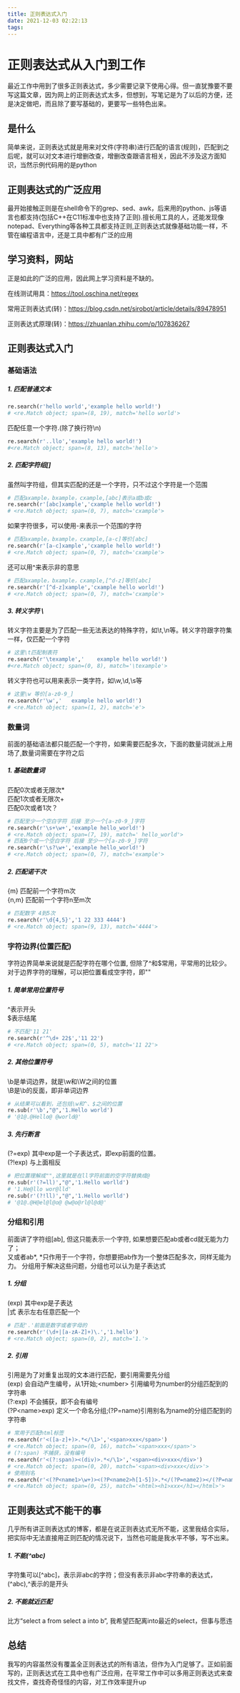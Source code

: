 ```yaml
---
title: 正则表达式入门
date: 2021-12-03 02:22:13
tags:
---
```

# 正则表达式从入门到工作
最近工作中用到了很多正则表达式，多少需要记录下使用心得。但一直犹豫要不要写这篇文章，因为网上的正则表达式太多，但想到，写笔记是为了以后的方便，还是决定做吧，而且除了要写基础的，更要写一些特色出来。

## 是什么
简单来说，正则表达式就是用来对文件(字符串)进行匹配的语言(规则)，匹配到之后呢，就可以对文本进行增删改查，增删改查跟语言相关，因此不涉及这方面知识，当然示例代码用的是python

## 正则表达式的广泛应用
最开始接触正则是在shell命令下的grep、sed、awk，后来用的python、js等语言也都支持(包括C++在C11标准中也支持了正则).擅长用工具的人，还能发现像notepad、Everything等各种工具都支持正则,正则表达式就像基础功能一样，不管在编程语言中，还是工具中都有广泛的应用

## 学习资料，网站
正是如此的广泛的应用，因此网上学习资料是不缺的。
  
在线测试用具：https://tool.oschina.net/regex
  
常用正则表达式(转)：https://blog.csdn.net/sirobot/article/details/89478951
  
正则表达式原理(转)：https://zhuanlan.zhihu.com/p/107836267

## 正则表达式入门
### 基础语法
##### 1. 匹配普通文本
```python
re.search(r'hello world','example hello world!')
# <re.Match object; span=(8, 19), match='hello world'>
```
匹配任意一个字符.(除了换行符\n)
```python
re.search(r'..llo','example hello world!')
#<re.Match object; span=(8, 13), match='hello'>
```
##### 2. 匹配字符组[]
虽然叫字符组，但其实匹配的还是一个字符，只不过这个字符是一个范围
```python
# 匹配axample，bxample，cxample,[abc]表示a或b或c
re.search(r'[abc]xample','cxample hello world!')
# <re.Match object; span=(0, 7), match='cxample'>
```
如果字符很多，可以使用-来表示一个范围的字符
```python
# 匹配axample，bxample，cxample,[a-c]等价[abc]
re.search(r'[a-c]xample','cxample hello world!')
# <re.Match object; span=(0, 7), match='cxample'>
```
还可以用^来表示非的意思
```python
# 匹配axample，bxample，cxample,[^d-z]等价[abc]
re.search(r'[^d-z]xample','cxample hello world!')
# <re.Match object; span=(0, 7), match='cxample'>
```
##### 3. 转义字符 \\
转义字符主要是为了匹配一些无法表达的特殊字符，如\t,\n等。转义字符跟字符集一样，仅匹配一个字符
```python
# 这里\t匹配制表符
re.search(r'\texample','    example hello world!')
#<re.Match object; span=(0, 8), match='\texample'>
```
转义字符也可以用来表示一类字符，如\w,\d,\s等  
```python
# 这里\w 等价[a-z0-9_]
re.search(r'\w','   example hello world!')
# <re.Match object; span=(1, 2), match='e'> 
```

### 数量词
前面的基础语法都只能匹配一个字符，如果需要匹配多次，下面的数量词就派上用场了,数量词需要在字符之后
##### 1. 基础数量词
匹配0次或者无限次*\
匹配1次或者无限次+\
匹配0次或者1次？
```python
# 匹配至少一个空白字符 后接 至少一个[a-z0-9_]字符 
re.search(r'\s+\w+','example hello_world!')
# <re.Match object; span=(7, 19), match=' hello_world'>
# 匹配0个或一个空白字符 后接 至少一个[a-z0-9_]字符
re.search(r'\s?\w+','example hello_world!')
# <re.Match object; span=(0, 7), match='example'>
```
##### 2. 匹配诺干次
{m} 匹配前一个字符m次\
{n,m} 匹配前一个字符n至m次
```python
# 匹配数字 4到5次
re.search(r'\d{4,5}','1 22 333 4444')
# <re.Match object; span=(9, 13), match='4444'>
```

### 字符边界(位置匹配)
字符边界简单来说就是匹配字符在哪个位置, 但除了^和$常用，平常用的比较少。对于边界字符的理解，可以把位置看成空字符，即""
##### 1. 简单常用位置符号
^表示开头\
$表示结尾
```python
# 不匹配'11 21'
re.search(r'^\d+ 22$','11 22')
# <re.Match object; span=(0, 5), match='11 22'>
```
##### 2. 其他位置符号
\b是单词边界，就是\w和\W之间的位置\
\B是\b的反面，即非单词边界
```python
# 从结果可以看到，还包括\w和^、$之间的位置
re.sub(r'\b',"@",'1.Hello world')
# '@1@.@Hello@ @world@'
```
##### 3. 先行断言
(?=exp) 其中exp是一个子表达式，即exp前面的位置。\
(?!exp) 与上面相反
```python
# 把位置理解成"",这里就是在ll字符前面的空字符替换成@
re.sub(r'(?=ll)',"@",'1.Hello worlld')
# '1.He@llo wor@lld'
re.sub(r'(?!ll)',"@",'1.Hello worlld')
# '@1@.@H@el@l@o@ @w@o@rl@l@d@'
```

### 分组和引用
前面讲了字符组[ab], 但这只能表示一个字符, 如果想要匹配ab或者cd就无能为力了；\
又或者ab*, *只作用于一个字符，你想要把ab作为一个整体匹配多次，同样无能为力。
分组用于解决这些问题，分组也可以认为是子表达式
##### 1. 分组
(exp) 其中exp是子表达\
|式      表示左右任意匹配一个
```python
# 匹配'.'前面是数字或者字母的
re.search(r'(\d+|[a-zA-Z]+)\.','1.hello')
# <re.Match object; span=(0, 2), match='1.'>
```
##### 2. 引用
引用是为了对重复出现的文本进行匹配，要引用需要先分组\
(exp)  会自动产生编号，从1开始;\<number> 引用编号为number的分组匹配到的字符串\
(?:exp) 不会捕获，即不会有编号\
(?P\<name\>exp) 定义一个命名分组;(?P=name)引用别名为name的分组匹配到的字符串
```python
# 常用于匹配html标签
re.search(r'<([a-z]+)>.*</\1>','<span>xxx</span>')
# <re.Match object; span=(0, 16), match='<span>xxx</span>'>
# (?:span) 不捕获，没有编号
re.search(r'<(?:span)><(div)>.*</\1>','<span><div>xxx</div>')
# <re.Match object; span=(0, 20), match='<span><div>xxx</div>'>
# 使用别名
re.search(r'<(?P<name1>\w+)><(?P<name2>h[1-5])>.*</(?P=name2)></(?P=name1)>','<html><h1>xxx</h1></html>')
# <re.Match object; span=(0, 25), match='<html><h1>xxx</h1></html>'>
```

## 正则表达式不能干的事
几乎所有讲正则表达式的博客，都是在说正则表达式无所不能，这里我结合实际，把实际中无法直接用正则匹配的情况说下，当然也可能是我水平不够，写不出来。
##### 1. 不能(^abc)
字符集可以[^abc]，表示非abc的字符；但没有表示非abc字符串的表达式，(^abc),^表示的是开头
##### 2. 不能就近匹配
比方“select a from select a into b”, 我希望匹配离into最近的select，但事与愿违

## 总结
我写的内容虽然没有覆盖全正则表达式的所有语法，但作为入门足够了。正如前面写的，正则表达式在工具中也有广泛应用，在平常工作中可以多用正则表达式来查找文件，查找奇奇怪怪的内容，对工作效率提升up